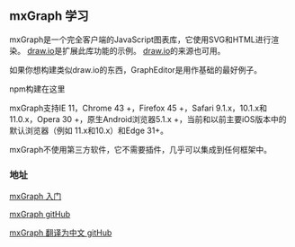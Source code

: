 ## mxGraph 学习

mxGraph是一个完全客户端的JavaScript图表库，它使用SVG和HTML进行渲染。 [draw.io](https://www.draw.io/)是扩展此库功能的示例。 [draw.io](https://github.com/jgraph/drawio)的来源也可用。

如果你想构建类似draw.io的东西，GraphEditor是用作基础的最好例子。

npm构建在这里

mxGraph支持IE 11，Chrome 43 +，Firefox 45 +，Safari 9.1.x，10.1.x和11.0.x，Opera 30 +，原生Android浏览器5.1.x +，当前和以前主要iOS版本中的默认浏览器（例如 11.x和10.x）和Edge 31+。

mxGraph不使用第三方软件，它不需要插件，几乎可以集成到任何框架中。

### 地址

[mxGraph 入门](https://segmentfault.com/a/1190000018510996)

[mxGraph gitHub](https://github.com/jgraph/mxgraph)

[mxGraph 翻译为中文 gitHub](https://github.com/SunInfoFE/mxGraph_User_Manual_CN)
